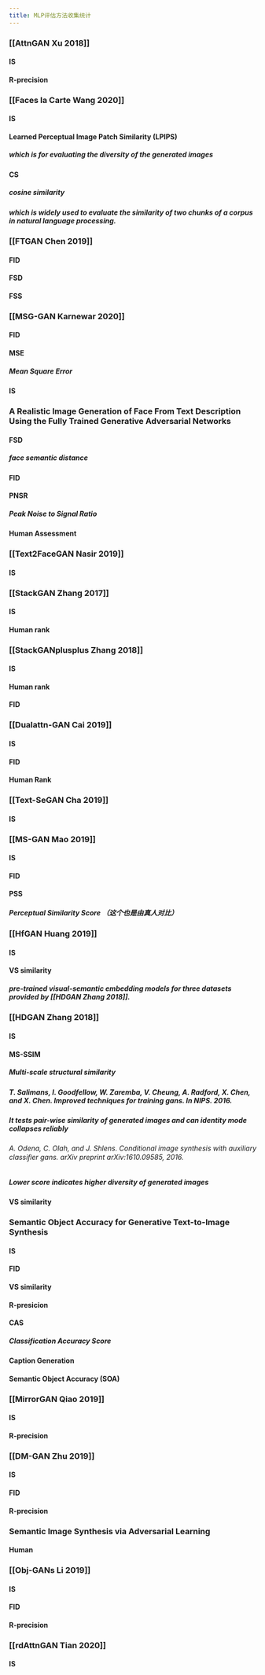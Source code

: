 ```yaml
---
title: MLP评估方法收集统计
---
```


### [[AttnGAN Xu 2018]]
#### IS
#### R-precision
### [[Faces la Carte Wang 2020]]
#### IS
#### Learned Perceptual Image Patch Similarity (LPIPS)
##### which is for evaluating the diversity of the generated images
#### CS
##### cosine similarity
##### which is widely used to evaluate the similarity of two chunks of a corpus in natural language processing.
### [[FTGAN Chen 2019]]
#### FID
#### FSD
#### FSS
### [[MSG-GAN Karnewar 2020]]
#### FID
#### MSE
##### Mean Square Error
#### IS
### A Realistic Image Generation of Face From Text Description Using the Fully Trained Generative Adversarial Networks
#### FSD
##### face semantic distance
#### FID
#### PNSR
##### Peak Noise to Signal Ratio
#### Human Assessment
### [[Text2FaceGAN Nasir 2019]]
#### IS
### [[StackGAN Zhang 2017]]
#### IS
#### Human rank
### [[StackGANplusplus Zhang 2018]]
#### IS
#### Human rank
#### FID
### [[Dualattn-GAN Cai 2019]]
#### IS
#### FID
#### Human Rank
### [[Text-SeGAN Cha 2019]]
#### IS
### [[MS-GAN Mao 2019]]
#### IS
#### FID
#### PSS
##### Perceptual Similarity Score （这个也是由真人对比）
### [[HfGAN Huang 2019]]
#### IS
#### VS similarity
##### pre-trained visual-semantic embedding models for three datasets provided by [[HDGAN Zhang 2018]].
### [[HDGAN Zhang 2018]]
#### IS
#### MS-SSIM
##### Multi-scale structural similarity
##### T. Salimans, I. Goodfellow, W. Zaremba, V. Cheung, A. Radford, X. Chen, and X. Chen. Improved techniques for training gans. In NIPS. 2016.
##### It tests pair-wise similarity of generated images and can identity mode collapses reliably
###### A. Odena, C. Olah, and J. Shlens. Conditional image synthesis with auxiliary classiﬁer gans. arXiv preprint arXiv:1610.09585, 2016.
##### Lower score indicates higher diversity of generated images
#### VS similarity
### Semantic Object Accuracy for Generative Text-to-Image Synthesis
#### IS
#### FID
#### VS similarity
#### R-presicion
#### CAS
##### Classification Accuracy Score
#### Caption Generation
#### Semantic Object Accuracy (SOA)
### [[MirrorGAN Qiao 2019]]
#### IS
#### R-precision
### [[DM-GAN Zhu 2019]]
#### IS
#### FID
#### R-precision
### Semantic Image Synthesis via Adversarial Learning
#### Human
### [[Obj-GANs Li 2019]]
#### IS
#### FID
#### R-precision
### [[rdAttnGAN Tian 2020]]
#### IS
